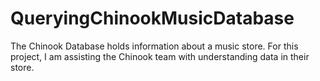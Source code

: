 # QueryingChinookMusicDatabase
The Chinook Database holds information about a music store. For this project, I am assisting the Chinook team with understanding data in their store. 
